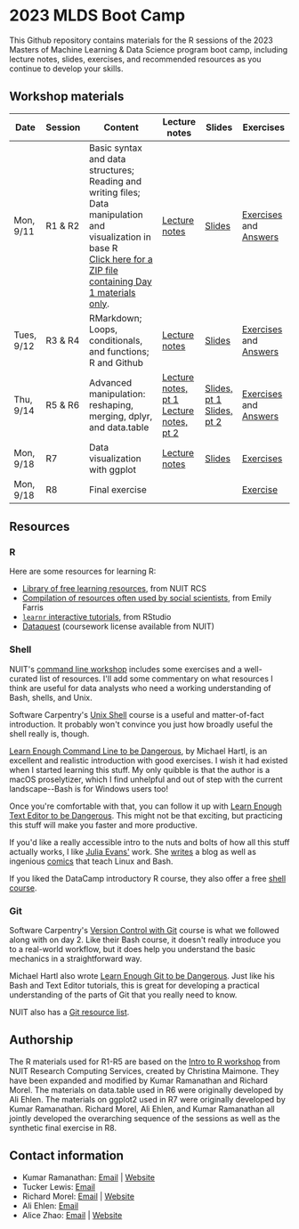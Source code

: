# 2023 MLDS Boot Camp

This Github repository contains materials for the R sessions of the 2023 Masters of Machine Learning & Data Science program boot camp, including lecture notes, slides, exercises, and recommended resources as you continue to develop your skills.

## Workshop materials

| Date | Session | Content | Lecture notes | Slides | Exercises |
|------|---------|---------|---------------|--------|-----------|
| Mon, 9/11 | R1 & R2 | Basic syntax and data structures; Reading and writing files; Data manipulation and visualization in base R<br>[Click here for a ZIP file containing Day 1 materials only](https://github.com/msia/bootcamp-2023/raw/main/day1_only.zip). | [Lecture notes](https://msia.github.io/bootcamp-2023/lecturenotes/R1-R2_lecturenotes.html) | [Slides](https://msia.github.io/bootcamp-2023/lectureslides/R1-R2_slides.html) | [Exercises](https://github.com/MSIA/bootcamp-2023/blob/main/exercises/R1-R2_exercises.R) and [Answers](https://github.com/MSIA/bootcamp-2023/blob/main/exercises/R1-R2_exercises_with_answers.R) |
| Tues, 9/12 | R3 & R4 | RMarkdown; Loops, conditionals, and functions; R and Github | [Lecture notes](https://msia.github.io/bootcamp-2023/lecturenotes/R3-R4_lecturenotes) | [Slides](https://msia.github.io/bootcamp-2023/lectureslides/R3-R4_slides) | [Exercises](https://github.com/MSIA/bootcamp-2023/blob/main/exercises/R3-R4_exercises_no_answers.html) and [Answers](https://github.com/MSIA/bootcamp-2023/blob/main/exercises/R3-R4_exercises_with_answers.html) |
| Thu, 9/14 | R5 & R6 | Advanced manipulation: reshaping, merging, dplyr, and data.table | [Lecture notes, pt 1](https://msia.github.io/bootcamp-2023/lecturenotes/R5_lecturenotes)<br />[Lecture notes, pt 2](https://msia.github.io/bootcamp-2023/lecturenotes/R6_lecturenotes) | [Slides, pt 1](https://msia.github.io/bootcamp-2023/lectureslides/R5_slides)<br />[Slides, pt 2](https://msia.github.io/bootcamp-2023/lectureslides/R6_slides) | [Exercises](https://github.com/MSIA/bootcamp-2023/blob/main/exercises/R5-R6_exercises_no_answers.html) and [Answers](https://github.com/MSIA/bootcamp-2023/blob/main/exercises/R5-R6_exercises_with_answers.html) |
| Mon, 9/18 | R7 | Data visualization with ggplot | [Lecture notes](https://msia.github.io/bootcamp-2023/lecturenotes/R7_lecturenotes) | [Slides](https://msia.github.io/bootcamp-2023/lectureslides/R7_slides.html) | [Exercises](https://github.com/MSIA/bootcamp-2023/blob/main/exercises/R7_exercises.md) |
| Mon, 9/18 | R8 | Final exercise | | | [Exercise](https://github.com/MSIA/bootcamp-2023/blob/main/exercises/R8_final-exercise-instructions.md) |

## Resources

### R

Here are some resources for learning R:

-   [Library of free learning resources](https://sites.northwestern.edu/researchcomputing/category/learning-resources/), from NUIT RCS
-   [Compilation of resources often used by social scientists](https://efarristcu.medium.com/teaching-myself-r-c03c52361bed), from Emily Farris
-   [`learnr` interactive tutorials](https://rstudio.github.io/learnr/), from RStudio
-   [Dataquest](https://www.it.northwestern.edu/research/campus-events/data-camp.html) (coursework license available from NUIT)

### Shell

NUIT's [command line workshop](https://github.com/nuitrcs/commandlineworkshop) includes some exercises and a well-curated list of resources. I'll add some commentary on what resources I think are useful for data analysts who need a working understanding of Bash, shells, and Unix.

Software Carpentry's [Unix Shell](http://swcarpentry.github.io/shell-novice/) course is a useful and matter-of-fact introduction. It probably won't convince you just how broadly useful the shell really is, though.

[Learn Enough Command Line to be Dangerous](https://www.learnenough.com/command-line-tutorial), by Michael Hartl, is an excellent and realistic introduction with good exercises. I wish it had existed when I started learning this stuff. My only quibble is that the author is a macOS proselytizer, which I find unhelpful and out of step with the current landscape--Bash is for Windows users too!

Once you're comfortable with that, you can follow it up with [Learn Enough Text Editor to be Dangerous](https://www.learnenough.com/text-editor-tutorial). This might not be that exciting, but practicing this stuff will make you faster and more productive.

If you'd like a really accessible intro to the nuts and bolts of how all this stuff actually works, I like [Julia Evans'](https://twitter.com/b0rk) work. She [writes](https://jvns.ca/) a blog as well as ingenious [comics](https://twitter.com/i/moments/1026078161115729920) that teach Linux and Bash.

If you liked the DataCamp introductory R course, they also offer a free [shell course](https://www.datacamp.com/courses/introduction-to-shell-for-data-science).

### Git

Software Carpentry's [Version Control with Git](http://swcarpentry.github.io/git-novice/) course is what we followed along with on day 2. Like their Bash course, it doesn't really introduce you to a real-world workflow, but it does help you understand the basic mechanics in a straightforward way.

Michael Hartl also wrote [Learn Enough Git to be Dangerous](https://www.learnenough.com/git-tutorial). Just like his Bash and Text Editor tutorials, this is great for developing a practical understanding of the parts of Git that you really need to know.

NUIT also has a [Git resource list](https://github.com/nuitrcs/gitworkshop).

## Authorship

The R materials used for R1-R5 are based on the [Intro to R workshop](https://github.com/nuitrcs/r_intro_june2018) from NUIT Research Computing Services, created by Christina Maimone. They have been expanded and modified by Kumar Ramanathan and Richard Morel. The materials on data.table used in R6 were originally developed by Ali Ehlen. The materials on ggplot2 used in R7 were originally developed by Kumar Ramanathan. Richard Morel, Ali Ehlen, and Kumar Ramanathan all jointly developed the overarching sequence of the sessions as well as the synthetic final exercise in R8.

## Contact information

-   Kumar Ramanathan: [Email](mailto:kumar.ramanathan@u.northwestern.edu) \| [Website](http://www.kumar.fyi)
-   Tucker Lewis: [Email](mailto:matthewlewis2018@u.northwestern.edu)
-   Richard Morel: [Email](mailto:richard.morel@u.northwestern.edu) \| [Website](http://ramorel.github.io)
-   Ali Ehlen: [Email](mailto:AnnalieseEhlen2020@u.northwestern.edu)
-   Alice Zhao: [Email](mailto:alicezhao2013@u.northwestern.edu) \| [Website](http://adashofdata.com)
